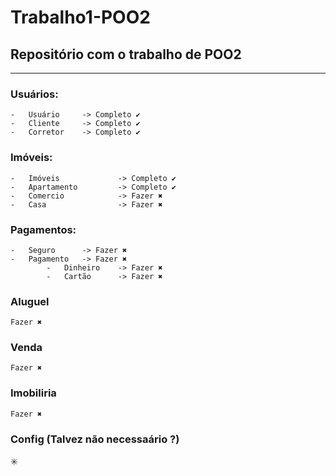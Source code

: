 # Trabalho1-POO2
## Repositório com o trabalho de POO2

<hr></hr>

### Usuários:

	-	Usuário 	-> Completo ✔️
	-	Cliente 	-> Completo ✔️
	-	Corretor 	-> Completo ✔️

### Imóveis:
	-	Imóveis				-> Completo ✔️
	-	Apartamento 		-> Completo ✔️
	-	Comercio	  		-> Fazer ✖️
	-	Casa		 		-> Fazer ✖️

### Pagamentos:
	-	Seguro		-> Fazer ✖️
	-	Pagamento	-> Fazer ✖️
			-	Dinheiro	-> Fazer ✖️
			-	Cartão	 	-> Fazer ✖️

### Aluguel
	Fazer ✖️
### Venda
	Fazer ✖️
### Imobiliria
	Fazer ✖️
### Config (Talvez não necessaário ?)
✳️